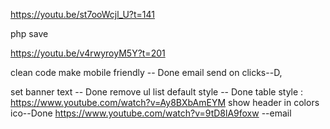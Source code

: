 https://youtu.be/st7ooWcjl_U?t=141

php save

https://youtu.be/v4rwyroyM5Y?t=201

clean code
make mobile friendly -- Done
email send on clicks--D,

set banner text -- Done
remove ul list default style -- Done
table style : https://www.youtube.com/watch?v=Ay8BXbAmEYM
show header in colors
ico--Done
https://www.youtube.com/watch?v=9tD8lA9foxw --email

<!-- Open Recaptcha Settings on Deployment -->
